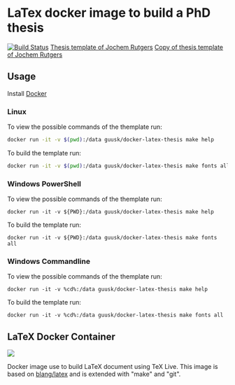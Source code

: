 # LaTex docker image to build a PhD thesis
[![Build Status](https://travis-ci.com/arvidvdb/dockerlatex.svg?branch=master)](https://travis-ci.com/arvidvdb/dockerlatex)
[Thesis template of Jochem Rutgers](https://sites.google.com/site/jochemrutgers/publications/phd-thesis)
[Copy of thesis template of Jochem Rutgers](https://github.com/ArvidvdB/PhdThesisTemplate)

## Usage
Install [Docker](https://www.docker.com/)

### Linux
To view the possible commands of the themplate run:
```bash
docker run -it -v $(pwd):/data guusk/docker-latex-thesis make help
```
To build the template run:
```bash
docker run -it -v $(pwd):/data guusk/docker-latex-thesis make fonts all
```

### Windows PowerShell
To view the possible commands of the themplate run:
```pwsh
docker run -it -v ${PWD}:/data guusk/docker-latex-thesis make help
```
To build the template run:
```posh
docker run -it -v ${PWD}:/data guusk/docker-latex-thesis make fonts all
```

### Windows Commandline
To view the possible commands of the themplate run:
```winbatch
docker run -it -v %cd%:/data guusk/docker-latex-thesis make help
```
To build the template run:
```winbatch
docker run -it -v %cd%:/data guusk/docker-latex-thesis make fonts all
```


## LaTeX Docker Container

[![](https://dockerbuildbadges.quelltext.eu/status.svg?organization=brinkab&repository=dockerlatex&tag=latest&text=build)](https://hub.docker.com/r/brinkab/dockerlatex/)

Docker image use to build LaTeX document using TeX Live.
This image is based on [blang/latex](https://hub.docker.com/r/blang/latex/) and is extended with "make" and "git".
